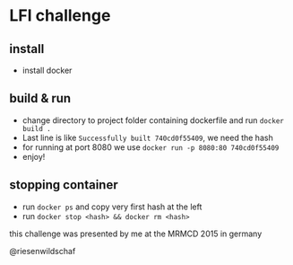 # LFI challenge

## install

* install docker

## build & run

* change directory to project folder containing dockerfile and run `docker build .`
* Last line is like `Successfully built 740cd0f55409`, we need the hash
* for running at port 8080 we use `docker run -p 8080:80 740cd0f55409`
* enjoy!

## stopping container

* run `docker ps` and copy very first hash at the left
* run `docker stop <hash> && docker rm <hash>`

this challenge was presented by me at the MRMCD 2015 in germany

@riesenwildschaf
